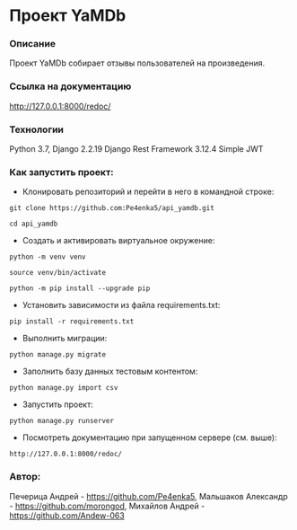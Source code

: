# Проект YaMDb
### Описание
Проект YaMDb собирает отзывы пользователей на произведения.
### Ссылка на документацию
http://127.0.0.1:8000/redoc/
### Технологии
Python 3.7,
Django 2.2.19
Django Rest Framework 3.12.4
Simple JWT
### Как запустить проект:
- Клонировать репозиторий и перейти в него в командной строке:

```git clone https://github.com:Pe4enka5/api_yamdb.git```

```cd api_yamdb```

- Cоздать и активировать виртуальное окружение:

```python -m venv venv```

```source venv/bin/activate```

```python -m pip install --upgrade pip```

- Установить зависимости из файла requirements.txt:

```pip install -r requirements.txt```

- Выполнить миграции:

```python manage.py migrate```

- Заполнить базу данных тестовым контентом:

```python manage.py import csv```

- Запустить проект:

```python manage.py runserver```

- Посмотреть документацию при запущенном сервере (см. выше):

```http://127.0.0.1:8000/redoc/```

### Автор:
Печерица Андрей - https://github.com/Pe4enka5,
Мальшаков Александр - https://github.com/morongod,
Михайлов Андрей - https://github.com/Andew-063